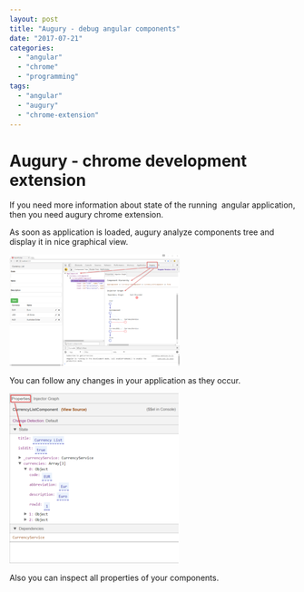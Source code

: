 ```yaml
---
layout: post
title: "Augury - debug angular components"
date: "2017-07-21"
categories: 
  - "angular"
  - "chrome"
  - "programming"
tags: 
  - "angular"
  - "augury"
  - "chrome-extension"
---
```


# Augury - chrome development extension

If you need more information about state of the running  angular application, then you need augury chrome extension.

As soon as application is loaded, augury analyze components tree and display it in nice graphical view.

[![](/assets/images/2017-07-21-06_19_49-AngularMyApp-300x197.png)](http://bisaga.com/blog/wp-content/uploads/2017/07/2017-07-21-06_19_49-AngularMyApp.png)

You can follow any changes in your application as they occur.

[![](/assets/images/2017-07-21-06_26_49-AngularMyApp-298x300.png)](http://bisaga.com/blog/wp-content/uploads/2017/07/2017-07-21-06_26_49-AngularMyApp.png)

Also you can inspect all properties of your components.
